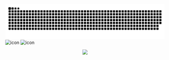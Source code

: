 




<!--##__👋
  
<img alt= "Java" src ="https://img.shields.io/badge/Java-007396.svg?&style=for-the-badge&logo=Java&logoColor=white"/>
-->
<picture>
  <source media="(prefers-color-scheme: dark)" srcset="https://raw.githubusercontent.com/Ahnsukjoo/Ahnsukjoo/output/github-contribution-grid-snake-dark.svg">
  <source media="(prefers-color-scheme: light)" srcset="https://raw.githubusercontent.com/Ahnsukjoo/Ahnsukjoo/output/github-contribution-grid-snake.svg">
  <img alt="github contribution grid snake animation" src="https://raw.githubusercontent.com/Ahnsukjoo/Ahnsukjoo/output/github-contribution-grid-snake.svg">
</picture>

<div class="custom-icon-container">
  <img src="https://techstack-generator.vercel.app/java-icon.svg" alt="icon" width="65" height="65" />
  <img src="https://techstack-generator.vercel.app/github-icon.svg" alt="icon" width="65" height="65" />
</div>

<p align="center">
  <img src="https://capsule-render.vercel.app/api?type=waving&color=gradient&height=80&section=footer"/>
</p>
